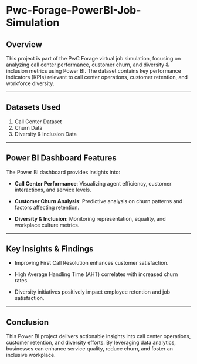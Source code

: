 # Pwc-Forage-PowerBI-Job-Simulation
## Overview
This project is part of the PwC Forage virtual job simulation, focusing on analyzing call center performance, customer churn, and diversity & inclusion metrics using Power BI. The dataset contains key performance indicators (KPIs) relevant to call center operations, customer retention, and workforce diversity.


---
## Datasets Used
1. Call Center Dataset
2. Churn Data
3. Diversity & Inclusion Data


---
## Power BI Dashboard Features
The Power BI dashboard provides insights into:

- **Call Center Performance**: Visualizing agent efficiency, customer interactions, and service levels.

- **Customer Churn Analysis**: Predictive analysis on churn patterns and factors affecting retention.

- **Diversity & Inclusion**: Monitoring representation, equality, and workplace culture metrics.


---
## Key Insights & Findings
- Improving First Call Resolution enhances customer satisfaction.

- High Average Handling Time (AHT) correlates with increased churn rates.

- Diversity initiatives positively impact employee retention and job satisfaction.


---
## Conclusion
This Power BI project delivers actionable insights into call center operations, customer retention, and diversity efforts. By leveraging data analytics, businesses can enhance service quality, reduce churn, and foster an inclusive workplace.


